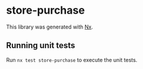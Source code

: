 # store-purchase

This library was generated with [Nx](https://nx.dev).

## Running unit tests

Run `nx test store-purchase` to execute the unit tests.
